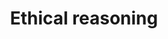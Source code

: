 ---
category: ce
title: Ethical reasoning
definition: Making a decision in response to a moral dilemma based a careful and thorough assessment of the diferent options in light of the facts and circumstances and ethical considerations.
---